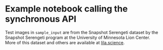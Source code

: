 # Example notebook calling the synchronous API

Test images in `sample_input` are from the Snapshot Serengeti dataset by the Snapshot Serengeti program at the University of Minnesota Lion Center. More of this dataset and others are available at [lila.science](http://lila.science/).
